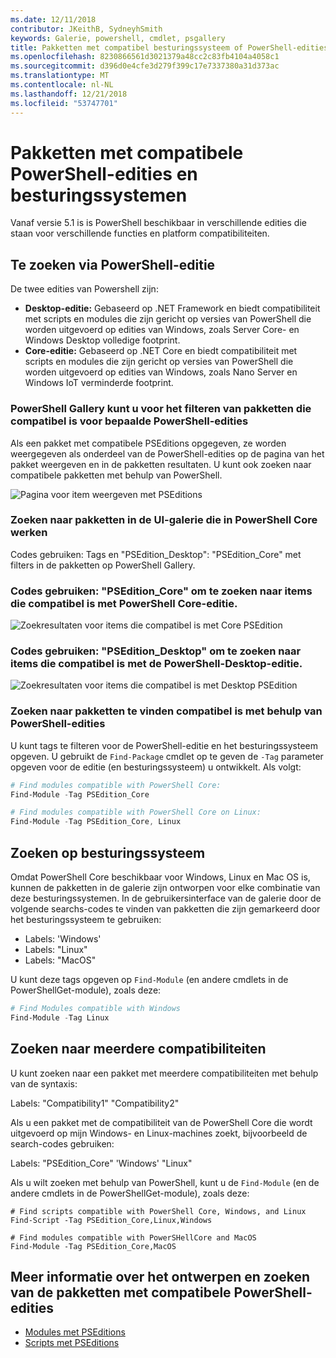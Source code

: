 ```yaml
---
ms.date: 12/11/2018
contributor: JKeithB, SydneyhSmith
keywords: Galerie, powershell, cmdlet, psgallery
title: Pakketten met compatibel besturingssysteem of PowerShell-edities
ms.openlocfilehash: 8230866561d3021379a48cc2c83fb4104a4058c1
ms.sourcegitcommit: d396d0e4cfe3d279f399c17e7337380a31d373ac
ms.translationtype: MT
ms.contentlocale: nl-NL
ms.lasthandoff: 12/21/2018
ms.locfileid: "53747701"
---
```

# <a name="packages-with-compatible-powershell-editions-or-operating-systems"></a>Pakketten met compatibele PowerShell-edities en besturingssystemen

Vanaf versie 5.1 is is PowerShell beschikbaar in verschillende edities die staan voor verschillende functies en platform compatibiliteiten.

## <a name="searching-by-powershell-edition"></a>Te zoeken via PowerShell-editie 
De twee edities van Powershell zijn:
- **Desktop-editie:** Gebaseerd op .NET Framework en biedt compatibiliteit met scripts en modules die zijn gericht op versies van PowerShell die worden uitgevoerd op edities van Windows, zoals Server Core- en Windows Desktop volledige footprint.
- **Core-editie:** Gebaseerd op .NET Core en biedt compatibiliteit met scripts en modules die zijn gericht op versies van PowerShell die worden uitgevoerd op edities van Windows, zoals Nano Server en Windows IoT verminderde footprint.

### <a name="powershell-gallery-allows-you-to-filter-packages-compatible-for-specific-powershell-editions"></a>PowerShell Gallery kunt u voor het filteren van pakketten die compatibel is voor bepaalde PowerShell-edities

Als een pakket met compatibele PSEditions opgegeven, ze worden weergegeven als onderdeel van de PowerShell-edities op de pagina van het pakket weergeven en in de pakketten resultaten.
U kunt ook zoeken naar compatibele pakketten met behulp van PowerShell.

![Pagina voor item weergeven met PSEditions](../../Images/packagedisplaypagewithpseditions.PNG)

### <a name="search-for-packages-in-the-gallery-ui-that-work-on-powershell-core"></a>Zoeken naar pakketten in de UI-galerie die in PowerShell Core werken

Codes gebruiken: Tags en "PSEdition_Desktop": "PSEdition_Core" met filters in de pakketten op PowerShell Gallery.

### <a name="use-tagspseditioncore-to-search-items-compatible-with-powershell-core-edition"></a>Codes gebruiken: "PSEdition_Core" om te zoeken naar items die compatibel is met PowerShell Core-editie.

![Zoekresultaten voor items die compatibel is met Core PSEdition](../../Images/searchresultswithpseditions.PNG)

### <a name="use-tagspseditiondesktop-to-search-items-compatible-with-powershell-desktop-edition"></a>Codes gebruiken: "PSEdition_Desktop" om te zoeken naar items die compatibel is met de PowerShell-Desktop-editie.

![Zoekresultaten voor items die compatibel is met Desktop PSEdition](../../Images/searchresultswithpseditionsdesktop.PNG)

### <a name="search-for-packages-to-find-compatible-editions-using-powershell"></a>Zoeken naar pakketten te vinden compatibel is met behulp van PowerShell-edities
U kunt tags te filteren voor de PowerShell-editie en het besturingssysteem opgeven. U gebruikt de `Find-Package` cmdlet op te geven de `-Tag` parameter opgeven voor de editie (en besturingssysteem) u ontwikkelt.
Als volgt:

```powershell
# Find modules compatible with PowerShell Core:
Find-Module -Tag PSEdition_Core

# Find modules compatible with PowerShell Core on Linux:
Find-Module -Tag PSEdition_Core, Linux
```

## <a name="searching-by-operating-system"></a>Zoeken op besturingssysteem 

Omdat PowerShell Core beschikbaar voor Windows, Linux en Mac OS is, kunnen de pakketten in de galerie zijn ontworpen voor elke combinatie van deze besturingssystemen. In de gebruikersinterface van de galerie door de volgende searchs-codes te vinden van pakketten die zijn gemarkeerd door het besturingssysteem te gebruiken:

- Labels: 'Windows'
- Labels: "Linux"
- Labels: "MacOS" 

U kunt deze tags opgeven op `Find-Module` (en andere cmdlets in de PowerShellGet-module), zoals deze:

```powershell
# Find Modules compatible with Windows
Find-Module -Tag Linux
```

## <a name="searching-for-multiple-compatibilities"></a>Zoeken naar meerdere compatibiliteiten

U kunt zoeken naar een pakket met meerdere compatibiliteiten met behulp van de syntaxis: 

Labels: "Compatibility1" "Compatibility2" 

Als u een pakket met de compatibiliteit van de PowerShell Core die wordt uitgevoerd op mijn Windows- en Linux-machines zoekt, bijvoorbeeld de search-codes gebruiken:

Labels: "PSEdition_Core" 'Windows' "Linux" 

Als u wilt zoeken met behulp van PowerShell, kunt u de `Find-Module` (en de andere cmdlets in de PowerShellGet-module), zoals deze:

```powewrshell
# Find scripts compatible with PowerShell Core, Windows, and Linux
Find-Script -Tag PSEdition_Core,Linux,Windows

# Find modules compatible with PowerSHellCore and MacOS
Find-Module -Tag PSEdition_Core,MacOS
```

## <a name="more-details-on-authoring-and-finding-the-packages-with-compatible-powershell-editions"></a>Meer informatie over het ontwerpen en zoeken van de pakketten met compatibele PowerShell-edities

- [Modules met PSEditions](../../concepts/module-psedition-support.md)
- [Scripts met PSEditions](../../concepts/script-psedition-support.md)

